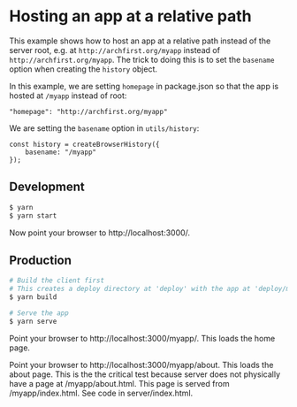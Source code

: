 Hosting an app at a relative path
=================================

This example shows how to host an app at a relative path instead of the server root, e.g. at `http://archfirst.org/myapp` instead of `http://archfirst.org/myapp`. The trick to doing this is to set the `basename` option when creating the `history` object.

In this example, we are setting `homepage` in package.json so that the app is hosted at `/myapp` instead of root:

    "homepage": "http://archfirst.org/myapp"
    
We are setting the `basename` option in `utils/history`:

    const history = createBrowserHistory({
        basename: "/myapp"
    });

Development
-----------
```bash
$ yarn
$ yarn start
```

Now point your browser to http://localhost:3000/.

Production
----------
```bash
# Build the client first
# This creates a deploy directory at 'deploy' with the app at 'deploy/myapp' 
$ yarn build

# Serve the app
$ yarn serve
```

Point your browser to http://localhost:3000/myapp/. This loads the home page.

Point your browser to http://localhost:3000/myapp/about. This loads the about page. This is the the critical test because server does not physically have a page at /myapp/about.html. This page is served from /myapp/index.html. See code in server/index.html.
